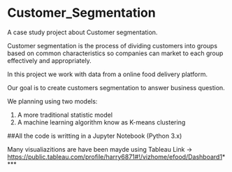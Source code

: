 # Customer_Segmentation

A case study project about Customer segmentation.

Customer segmentation is the process of dividing customers into groups based on common characteristics so companies can market to each group effectively and appropriately.


In this project we work with data from a online food delivery platform.

Our goal is to create customers segmentation to answer business question.

We planning using two models:
1) A more traditional statistic model
2) A machine learning algorithm know as K-means clustering

##All the code is writting in a Jupyter Notebook (Python 3.x)

Many visualiazitions are have been mayde using Tableau 
Link -> https://public.tableau.com/profile/harry6871#!/vizhome/efood/Dashboard1****
